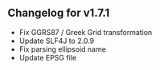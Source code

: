 ## Changelog for v1.7.1
+ Fix GGRS87 / Greek Grid transformation
+ Update SLF4J to 2.0.9
+ Fix parsing ellipsoid name
+ Update EPSG file

